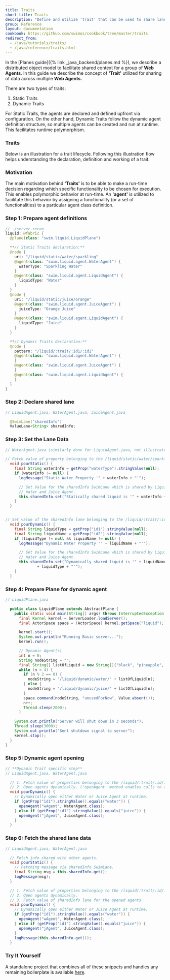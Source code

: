 ```yaml
---
title: Traits
short-title: Traits
description: "Define and utilize 'trait' that can be used to share lanes across multiple agents."
group: Reference
layout: documentation
cookbook: https://github.com/swimos/cookbook/tree/master/traits
redirect_from:
  - /java/tutorials/traits/
  - /java/reference/traits.html
---
```


In the [Planes guide]({% link _java_backend/planes.md %}), we describe a distributed object model to facilitate shared context for a group of **Web Agents**. In this guide we describe the concept of **'Trait'** utilized for sharing of data across multiple **Web Agents.**

There are two types of traits:

1. Static Traits
2. Dynamic Traits

For Static Traits, the agents are declared and defined upfront via configuration. On the other hand, Dynamic Traits follow the dynamic agent definition structure, so multiple agents can be created and run at runtime. This facilitates runtime polymorphism.

### Traits

Below is an illustration for a trait lifecycle. Following this illustration flow helps understanding the declaration, definition and working of a trait.

### Motivation

The main motivation behind **'Traits'** is to be able to make a run-time decision regarding which specific functionality to be chosen for execution. This enables polymorphic behavior at run-time. An **'agent'** is utilized to facilitate this behavior by assigning a functionality (or a set of functionalities) to a particular agent class definition.

### Step 1: Prepare agent definitions

```java
// ./server.recon
liquid: @fabric {
  @plane(class: "swim.liquid.LiquidPlane")

  **// Static Traits declaration:**
  @node {
    uri: "/liquid/static/water/sparkling"
    @agent(class: "swim.liquid.agent.WaterAgent") {
      waterType: "Sparkling Water"
    }
    @agent(class: "swim.liquid.agent.LiquidAgent") {
      liquidType: "Water"
    }
  }
  @node {
    uri: "/liquid/static/juice/orange"
    @agent(class: "swim.liquid.agent.JuiceAgent") {
      juiceType: "Orange Juice"
    }
    @agent(class: "swim.liquid.agent.LiquidAgent") {
      liquidType: "Juice"
    }
  }

  **// Dynamic Traits declaration:**
  @node {
    pattern: "/liquid/:trait/:id1/:id2"
    @agent(class: "swim.liquid.agent.WaterAgent") {
    }
    @agent(class: "swim.liquid.agent.JuiceAgent") {
    }
    @agent(class: "swim.liquid.agent.LiquidAgent") {
    }
  }
}
```

### Step 2: Declare shared lane

```java
// LiquidAgent.java, WaterAgent.java, JuiceAgent.java

  @SwimLane("sharedInfo")
  ValueLane<String> sharedInfo;
```

### Step 3: Set the Lane Data

```java
// WaterAgent.java (similarly done for LiquidAgent.java, not illustrated here.)

// Fetch value of property belonging to the /liquid/static/water/sparkling uri.
  void pourStatic() {
    final String waterInfo = getProp("waterType").stringValue(null);
    if (waterInfo != null) {
      logMessage("Static Water Property '" + waterInfo + "'");

      // Set Value for the sharedInfo SwimLane which is shared by Liquid,
      // Water and Juice Agent.
      this.sharedInfo.set("Statically shared liquid is '" + waterInfo + "'");
    }
  }


// Set value of the sharedInfo lane belonging to the /liquid/:trait/:id1/:id2 pattern.
  void pourDynamic() {
    final String liquidType = getProp("id1").stringValue(null);
    final String liquidName = getProp("id2").stringValue(null);
    if (liquidType != null && liquidName != null) {
      logMessage("Dynamic Water Property '" + liquidName + "'");

      // Set Value for the sharedInfo SwimLane which is shared by Liquid,
      // Water and Juice Agent.
      this.sharedInfo.set("Dynamically shared liquid is '" + liquidName + " "
              + liquidType + "'");
    }
  }
```

### Step 4: Prepare Plane for dynamic agent

```java
// LiquidPlane.java

  public class LiquidPlane extends AbstractPlane {
    public static void main(String[] args) throws InterruptedException {
      final Kernel kernel = ServerLoader.loadServer();
      final ActorSpace space = (ActorSpace) kernel.getSpace("liquid");

      kernel.start();
      System.out.println("Running Basic server...");
      kernel.run();

      // Dynamic Agent(s)
      int n = 0;
      String nodeString = "";
      final String[] listOfLiquid = new String[]{"black", "pineapple", "tap", "mango"};
      while (n < 4) {
        if (n % 2 == 0) {
          nodeString = "/liquid/dynamic/water/" + listOfLiquid[n];
        } else {
          nodeString = "/liquid/dynamic/juice/" + listOfLiquid[n];
        }
        space.command(nodeString, "unusedForNow", Value.absent());
        n++;
        Thread.sleep(2000);
      }

    System.out.println("Server will shut down in 3 seconds");
    Thread.sleep(3000);
    System.out.println("Sent shutdown signal to server");
    kernel.stop();
  }
}
```

### Step 5: Dynamic agent opening

```java
// **Dynamic Trait specific step**
// LiquidAgent.java, WaterAgent.java

  // 1. Fetch value of properties belonging to the /liquid/:trait/:id/:id pattern.
  // 2. Open agents dynamically. ('openAgent' method enables calls to agent classes.)
  void pourDynamic() {
    // Dynamically open either Water or Juice Agent at runtime.
    if (getProp("id1").stringValue().equals("water")) {
      openAgent("wAgent", WaterAgent.class);
    } else if (getProp("id1").stringValue().equals("juice")) {
      openAgent("jAgent", JuiceAgent.class);
    }
  }
```

### Step 6: Fetch the shared lane data

```java
// LiquidAgent.java, WaterAgent.java

  // Fetch info shared with other agents.
  void pourStatic() {
    // Fetching message via sharedInfo SwimLane.
    final String msg = this.sharedInfo.get();
    logMessage(msg);
  }

  // 1. Fetch value of properties belonging to the /liquid/:trait/:id/:id pattern.
  // 2. Open agents dynamically.
  // 3. Fetch value of sharedInfo lane for the opened agents.
  void pourDynamic() {
    // Dynamically open either Water or Juice Agent at runtime.
    if (getProp("id1").stringValue().equals("water")) {
      openAgent("wAgent", WaterAgent.class);
    } else if (getProp("id1").stringValue().equals("juice")) {
      openAgent("jAgent", JuiceAgent.class);
    }
    logMessage(this.sharedInfo.get());
  }
```

### Try It Yourself

A standalone project that combines all of these snippets and handles any remaining boilerplate is available [here](https://github.com/swimos/cookbook/tree/master/traits).
